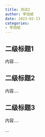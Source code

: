 ```yaml
---
title: 测试2
author: 李旭斌
date: 2023-02-13
categories:
- 李旭斌
---
```



## 二级标题1

内容....

## 二级标题2

内容....

## 二级标题3

内容....


...
